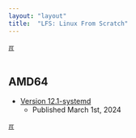 ```yaml
---
layout: "layout"
title:  "LFS: Linux From Scratch"
---
```


[&#x213C;](#idxXXX)<br id="idx000"><br>
## AMD64
* [Version 12.1-systemd](LFS-12.1.html)
  * Published March 1st, 2024

[&#x213C;](#)<br id="idxXXX"><br>

